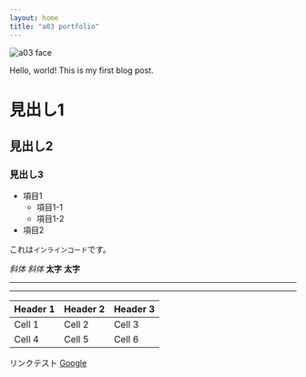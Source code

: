 ```yaml
---
layout: home
title: "a03 portfolio"
---
```



![a03 face](https://twitter.com/a03/photo)

Hello, world! This is my first blog post.

# 見出し1
## 見出し2
### 見出し3

- 項目1
  - 項目1-1
  - 項目1-2
- 項目2

これは`インラインコード`です。

*斜体* _斜体_
**太字** __太字__

---
***

| Header 1 | Header 2 | Header 3 |
| -------- | -------- | -------- |
| Cell 1   | Cell 2   | Cell 3   |
| Cell 4   | Cell 5   | Cell 6   |


リンクテスト
[Google](https://www.google.com)





